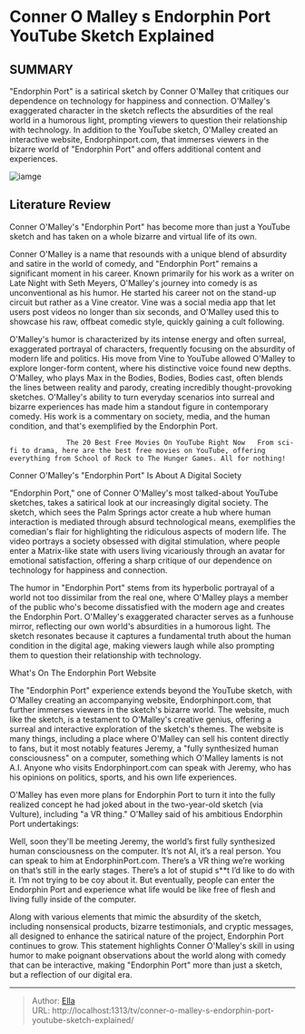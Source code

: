 # Conner O Malley s Endorphin Port YouTube Sketch Explained


## SUMMARY 



  &#34;Endorphin Port&#34; is a satirical sketch by Conner O&#39;Malley that critiques our dependence on technology for happiness and connection.   O&#39;Malley&#39;s exaggerated character in the sketch reflects the absurdities of the real world in a humorous light, prompting viewers to question their relationship with technology.   In addition to the YouTube sketch, O&#39;Malley created an interactive website, Endorphinport.com, that immerses viewers in the bizarre world of &#34;Endorphin Port&#34; and offers additional content and experiences.  

![iamge](https://static1.srcdn.com/wordpress/wp-content/uploads/2023/12/mixcollage-28-dec-2023-11-19-am-7038.jpg)

## Literature Review
Conner O&#39;Malley&#39;s &#34;Endorphin Port&#34; has become more than just a YouTube sketch and has taken on a whole bizarre and virtual life of its own.




Conner O&#39;Malley is a name that resounds with a unique blend of absurdity and satire in the world of comedy, and &#34;Endorphin Port&#34; remains a significant moment in his career. Known primarily for his work as a writer on Late Night with Seth Meyers, O&#39;Malley&#39;s journey into comedy is as unconventional as his humor. He started his career not on the stand-up circuit but rather as a Vine creator. Vine was a social media app that let users post videos no longer than six seconds, and O&#39;Malley used this to showcase his raw, offbeat comedic style, quickly gaining a cult following.




O&#39;Malley&#39;s humor is characterized by its intense energy and often surreal, exaggerated portrayal of characters, frequently focusing on the absurdity of modern life and politics. His move from Vine to YouTube allowed O&#39;Malley to explore longer-form content, where his distinctive voice found new depths. O&#39;Malley, who plays Max in the Bodies, Bodies, Bodies cast, often blends the lines between reality and parody, creating incredibly thought-provoking sketches. O&#39;Malley&#39;s ability to turn everyday scenarios into surreal and bizarre experiences has made him a standout figure in contemporary comedy. His work is a commentary on society, media, and the human condition, and that&#39;s exemplified by the Endorphin Port.

                  The 20 Best Free Movies On YouTube Right Now   From sci-fi to drama, here are the best free movies on YouTube, offering everything from School of Rock to The Hunger Games. All for nothing!    


 Conner O&#39;Malley&#39;s &#34;Endorphin Port&#34; Is About A Digital Society 
          




&#34;Endorphin Port,&#34; one of Conner O&#39;Malley&#39;s most talked-about YouTube sketches, takes a satirical look at our increasingly digital society. The sketch, which sees the Palm Springs actor create a hub where human interaction is mediated through absurd technological means, exemplifies the comedian&#39;s flair for highlighting the ridiculous aspects of modern life. The video portrays a society obsessed with digital stimulation, where people enter a Matrix-like state with users living vicariously through an avatar for emotional satisfaction, offering a sharp critique of our dependence on technology for happiness and connection.

The humor in &#34;Endorphin Port&#34; stems from its hyperbolic portrayal of a world not too dissimilar from the real one, where O&#39;Malley plays a member of the public who&#39;s become dissatisfied with the modern age and creates the Endorphin Port. O&#39;Malley&#39;s exaggerated character serves as a funhouse mirror, reflecting our own world&#39;s absurdities in a humorous light. The sketch resonates because it captures a fundamental truth about the human condition in the digital age, making viewers laugh while also prompting them to question their relationship with technology.





 



 What&#39;s On The Endorphin Port Website 
          

The &#34;Endorphin Port&#34; experience extends beyond the YouTube sketch, with O&#39;Malley creating an accompanying website, Endorphinport.com, that further immerses viewers in the sketch&#39;s bizarre world. The website, much like the sketch, is a testament to O&#39;Malley&#39;s creative genius, offering a surreal and interactive exploration of the sketch&#39;s themes. The website is many things, including a place where O&#39;Malley can sell his content directly to fans, but it most notably features Jeremy, a &#34;fully synthesized human consciousness&#34; on a computer, something which O&#39;Malley laments is not A.I. Anyone who visits Endorphinport.com can speak with Jeremy, who has his opinions on politics, sports, and his own life experiences.




O&#39;Malley has even more plans for Endorphin Port to turn it into the fully realized concept he had joked about in the two-year-old sketch (via Vulture), including &#34;a VR thing.&#34; O&#39;Malley said of his ambitious Endorphin Port undertakings:



Well, soon they&#39;ll be meeting Jeremy, the world’s first fully synthesized human consciousness on the computer. It’s not AI, it’s a real person. You can speak to him at EndorphinPort.com. There’s a VR thing we’re working on that’s still in the early stages. There’s a lot of stupid s**t I’d like to do with it. I’m not trying to be coy about it. But eventually, people can enter the Endorphin Port and experience what life would be like free of flesh and living fully inside of the computer.




Along with various elements that mimic the absurdity of the sketch, including nonsensical products, bizarre testimonials, and cryptic messages, all designed to enhance the satirical nature of the project, Endorphin Port continues to grow. This statement highlights Conner O&#39;Malley&#39;s skill in using humor to make poignant observations about the world along with comedy that can be interactive, making &#34;Endorphin Port&#34; more than just a sketch, but a reflection of our digital era.



---

> Author: [Ella](https://instagram.hk.cn/)  
> URL: http://localhost:1313/tv/conner-o-malley-s-endorphin-port-youtube-sketch-explained/  

